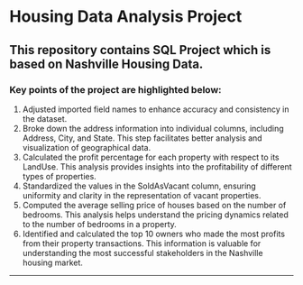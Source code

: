 # Housing Data Analysis Project
## This repository contains SQL Project which is based on Nashville Housing Data.

### Key points of the project are highlighted below:

1) Adjusted imported field names to enhance accuracy and consistency in the dataset.
2) Broke down the address information into individual columns, including Address, City, and State. This step facilitates better analysis and visualization of geographical data.
3) Calculated the profit percentage for each property with respect to its LandUse. This analysis provides insights into the profitability of different types of properties.
4) Standardized the values in the SoldAsVacant column, ensuring uniformity and clarity in the representation of vacant properties.
5) Computed the average selling price of houses based on the number of bedrooms. This analysis helps understand the pricing dynamics related to the number of bedrooms in a property.
6) Identified and calculated the top 10 owners who made the most profits from their property transactions. This information is valuable for understanding the most successful stakeholders in the Nashville housing market.
------------------------------------------------------------------------------------------------
